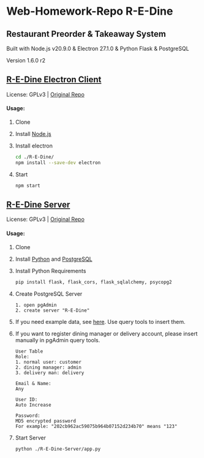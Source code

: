 # Web-Homework-Repo R-E-Dine

## Restaurant Preorder & Takeaway System

Built with Node.js v20.9.0 & Electron 27.1.0 & Python Flask & PostgreSQL

Version 1.6.0 r2

## [R-E-Dine Electron Client](./R-E-Dine)

License: GPLv3 | [Original Repo](https://github.com/1324151534/R-E-Dine)

#### Usage:

1. Clone
2. Install [Node.js](https://nodejs.org/en)
3. Install electron

   ```bash
   cd ./R-E-Dine/
   npm install --save-dev electron
   ```
4. Start

   ```bash
   npm start
   ```

## [R-E-Dine Server](./R-E-Dine-Server)

License: GPLv3 | [Original Repo](https://github.com/1324151534/R-E-Dine-Server)

#### Usage:

1. Clone
2. Install [Python](https://www.python.org/) and [PostgreSQL](https://www.postgresql.org/)
3. Install Python Requirements

   ```bash
   pip install flask, flask_cors, flask_sqlalchemy, psycopg2
   ```
4. Create PostgreSQL Server

   ```
   1. open pgAdmin
   2. create server "R-E-Dine"
   ```
5. If you need example data, see [here](./R-E-Dine-Server/README.md). Use query tools to insert them.
6. If you want to register dining manager or delivery account, please insert manually in pgAdmin query tools.

   ```
   User Table
   Role:
   1. normal user: customer
   2. dining manager: admin
   3. delivery man: delivery

   Email & Name:
   Any

   User ID:
   Auto Increase

   Password:
   MD5 encrypted password
   For example: "202cb962ac59075b964b07152d234b70" means "123"
   ```
7. Start Server

   ```bash
   python ./R-E-Dine-Server/app.py
   ```
